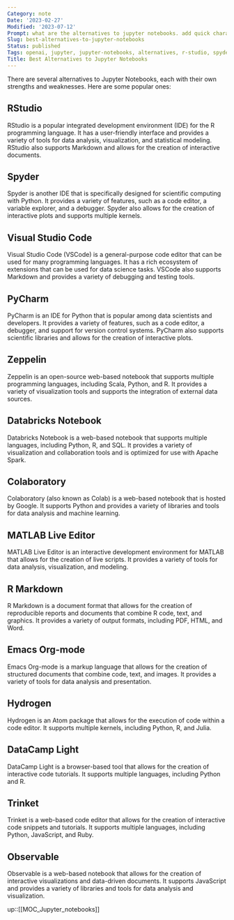 ```yaml
---
Category: note
Date: '2023-02-27'
Modified: '2023-07-12'
Prompt: what are the alternatives to jupyter notebooks. add quick characterization of each solution
Slug: best-alternatives-to-jupyter-notebooks
Status: published
Tags: openai, jupyter, jupyter-notebooks, alternatives, r-studio, spyder, visual-studio-code, pycharm, zeppelin, databricks-notebook, colaboratory, apache-zeppelin, matlab-live-editor, r-markdown, emacs-org-mode, hydrogen, datacamp-light, trinket, observable, data-science, programming-languages, integrated-development-environment, web-based-notebook, machine-learning, data-visualization, interactive-documents, code-editor, debugging, statistical-modeling, version-control, data-analysis
Title: Best Alternatives to Jupyter Notebooks
---
```


There are several alternatives to Jupyter Notebooks, each with their own strengths and weaknesses. Here are some popular ones:

## RStudio
RStudio is a popular integrated development environment (IDE) for the R programming language. It has a user-friendly interface and provides a variety of tools for data analysis, visualization, and statistical modeling. RStudio also supports Markdown and allows for the creation of interactive documents.
    
## Spyder
Spyder is another IDE that is specifically designed for scientific computing with Python. It provides a variety of features, such as a code editor, a variable explorer, and a debugger. Spyder also allows for the creation of interactive plots and supports multiple kernels.
    
## Visual Studio Code
Visual Studio Code (VSCode) is a general-purpose code editor that can be used for many programming languages. It has a rich ecosystem of extensions that can be used for data science tasks. VSCode also supports Markdown and provides a variety of debugging and testing tools.
    
## PyCharm
PyCharm is an IDE for Python that is popular among data scientists and developers. It provides a variety of features, such as a code editor, a debugger, and support for version control systems. PyCharm also supports scientific libraries and allows for the creation of interactive plots.
    
## Zeppelin
Zeppelin is an open-source web-based notebook that supports multiple programming languages, including Scala, Python, and R. It provides a variety of visualization tools and supports the integration of external data sources.

## Databricks Notebook
Databricks Notebook is a web-based notebook that supports multiple languages, including Python, R, and SQL. It provides a variety of visualization and collaboration tools and is optimized for use with Apache Spark.
    
## Colaboratory
Colaboratory (also known as Colab) is a web-based notebook that is hosted by Google. It supports Python and provides a variety of libraries and tools for data analysis and machine learning.
 
## MATLAB Live Editor
MATLAB Live Editor is an interactive development environment for MATLAB that allows for the creation of live scripts. It provides a variety of tools for data analysis, visualization, and modeling.
    
## R Markdown
R Markdown is a document format that allows for the creation of reproducible reports and documents that combine R code, text, and graphics. It provides a variety of output formats, including PDF, HTML, and Word.
    
## Emacs Org-mode
Emacs Org-mode is a markup language that allows for the creation of structured documents that combine code, text, and images. It provides a variety of tools for data analysis and presentation.
    
## Hydrogen
Hydrogen is an Atom package that allows for the execution of code within a code editor. It supports multiple kernels, including Python, R, and Julia.
    
## DataCamp Light
DataCamp Light is a browser-based tool that allows for the creation of interactive code tutorials. It supports multiple languages, including Python and R.
    
## Trinket
Trinket is a web-based code editor that allows for the creation of interactive code snippets and tutorials. It supports multiple languages, including Python, JavaScript, and Ruby.
    
## Observable
Observable is a web-based notebook that allows for the creation of interactive visualizations and data-driven documents. It supports JavaScript and provides a variety of libraries and tools for data analysis and visualization.

up::[[MOC_Jupyter_notebooks]]